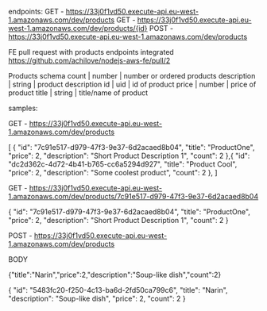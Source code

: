 endpoints:
  GET - https://33j0f1vd50.execute-api.eu-west-1.amazonaws.com/dev/products
  GET - https://33j0f1vd50.execute-api.eu-west-1.amazonaws.com/dev/products/{id}
  POST - https://33j0f1vd50.execute-api.eu-west-1.amazonaws.com/dev/products

FE pull request with products endpoints integrated
https://github.com/achilove/nodejs-aws-fe/pull/2

Products schema
  count         | number |  number or ordered products
  description   | string |  product description
  id            | uid    |  id of product
  price         | number |  price of product
  title         | string |  title/name of product

samples:

GET - https://33j0f1vd50.execute-api.eu-west-1.amazonaws.com/dev/products

[
    {
        "id": "7c91e517-d979-47f3-9e37-6d2acaed8b04",
        "title": "ProductOne",
        "price": 2,
        "description": "Short Product Description 1",
        "count": 2
    },{
        "id": "dc2d362c-4d72-4b41-b765-cc6a5294d927",
        "title": "Product Cool",
        "price": 2,
        "description": "Some coolest product",
        "count": 2
    },
]

GET - https://33j0f1vd50.execute-api.eu-west-1.amazonaws.com/dev/products/7c91e517-d979-47f3-9e37-6d2acaed8b04

{
      "id": "7c91e517-d979-47f3-9e37-6d2acaed8b04",
      "title": "ProductOne",
      "price": 2,
      "description": "Short Product Description 1",
      "count": 2
}

POST - https://33j0f1vd50.execute-api.eu-west-1.amazonaws.com/dev/products

BODY 

{"title":"Narin","price":2,"description":"Soup-like dish","count":2}

{
    "id": "5483fc20-f250-4c13-ba6d-2fd50ca799c6",
    "title": "Narin",
    "description": "Soup-like dish",
    "price": 2,
    "count": 2
}